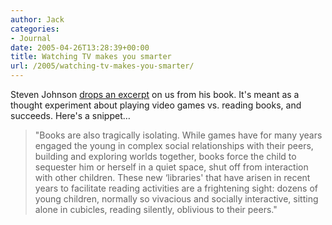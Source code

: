 ```yaml
---
author: Jack
categories:
- Journal
date: 2005-04-26T13:28:39+00:00
title: Watching TV makes you smarter
url: /2005/watching-tv-makes-you-smarter/
---
```


Steven Johnson [drops an excerpt][1] on us from his book. It's meant as a thought experiment about playing video games vs. reading books, and succeeds. Here's a snippet&#8230;

> 
> 
> "Books are also tragically isolating. While games have for many years engaged the young in complex social relationships with their peers, building and exploring worlds together, books force the child to sequester him or herself in a quiet space, shut off from interaction with other children. These new &#8216;libraries' that have arisen in recent years to facilitate reading activities are a frightening sight: dozens of young children, normally so vivacious and socially interactive, sitting alone in cubicles, reading silently, oblivious to their peers."
> 
>

 [1]: http://www.stevenberlinjohnson.com/movabletype/archives/000248.html